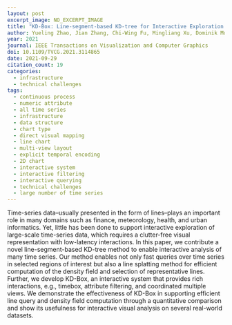 ```yaml
---
layout: post
excerpt_image: NO_EXCERPT_IMAGE
title: "KD-Box: Line-segment-based KD-tree for Interactive Exploration of Large-scale Time-Series Data"
author: Yueling Zhao, Jian Zhang, Chi-Wing Fu, Mingliang Xu, Dominik Moritz & Yunhai Wang
year: 2021
journal: IEEE Transactions on Visualization and Computer Graphics
doi: 10.1109/TVCG.2021.3114865
date: 2021-09-29
citation_count: 19
categories:
  - infrastructure
  - technical challenges
tags:
  - continuous process
  - numeric attribute
  - all time series
  - infrastructure
  - data structure
  - chart type
  - direct visual mapping
  - line chart
  - multi-view layout
  - explicit temporal encoding
  - 2D chart
  - interactive system
  - interactive filtering
  - interactive querying
  - technical challenges
  - large number of time series
---
```

Time-series data–usually presented in the form of lines–plays an important role in many domains such as finance, meteorology, health, and urban informatics. Yet, little has been done to support interactive exploration of large-scale time-series data, which requires a clutter-free visual representation with low-latency interactions. In this paper, we contribute a novel line-segment-based KD-tree method to enable interactive analysis of many time series. Our method enables not only fast queries over time series in selected regions of interest but also a line splatting method for efficient computation of the density field and selection of representative lines. Further, we develop KD-Box, an interactive system that provides rich interactions, e.g., timebox, attribute filtering, and coordinated multiple views. We demonstrate the effectiveness of KD-Box in supporting efficient line query and density field computation through a quantitative comparison and show its usefulness for interactive visual analysis on several real-world datasets.
